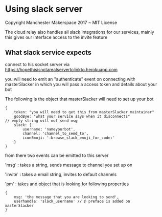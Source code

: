 # Using slack server

Copyright Manchester Makerspace 2017 ~ MIT License

The cloud relay also handles all slack integrations for our services, mainly this gives our interface access to the invite feature

## What slack service expects

connect to his socket server via https://hopethisisnotarealservertolinkto.herokuapp.com

you will need to emit an "authenticate" event on connecting with masterSlacker in which you will pass a access token and details about your bot

The following is the object that masterSlacker will need to set up your bot

    {
        token: "you will need to get this from masterSlacker maintainer"
        goodBye: "what your service says when it disconnects"             // empty string will not send msg
        slack: {
            username: 'nameyourbot',
            channel: 'channel_to_send_to',
            iconEmoji: ':browse_slack_emoji_for_code:'
        }
    }

from there two events can be emitted to this server

'msg' : takes a string, sends message to channel you set up on

'invite' : takes a email string, invites to default channels

'pm' : takes and object that is looking for following properties

    {
        msg: 'the message that you are looking to send',
        userhandle: 'slack_username' // @ preface is added on masterSlacker
    }
